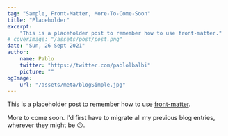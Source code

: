 ```yaml
---
tag: "Sample, Front-Matter, More-To-Come-Soon"
title: "Placeholder"
excerpt:
    "This is a placeholder post to remember how to use front-matter."
# coverImage: "/assets/post/post.png"
date: "Sun, 26 Sept 2021"
author:
    name: Pablo
    twitter: "https://twitter.com/pablolbalbi"
    picture: ""
ogImage:
    url: "/assets/meta/blogSimple.jpg"
---
```


This is a placeholder post to remember how to use [front-matter](https://jekyllrb.com/docs/front-matter/).

More to come soon. I'd first have to migrate all my previous blog entries, wherever they might be 😕.